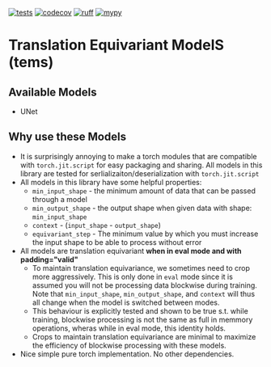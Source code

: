 [![tests](https://github.com/pattonw/tems/actions/workflows/tests.yaml/badge.svg)](https://github.com/pattonw/tems/actions/workflows/tests.yaml)
[![codecov](https://codecov.io/gh/pattonw/tems/branch/main/graph/badge.svg?token=YOUR_TOKEN)](https://codecov.io/gh/pattonw/tems)
[![ruff](https://github.com/pattonw/tems/actions/workflows/ruff.yaml/badge.svg)](https://github.com/pattonw/tems/actions/workflows/ruff.yaml)
[![mypy](https://github.com/pattonw/tems/actions/workflows/mypy.yaml/badge.svg)](https://github.com/pattonw/tems/actions/workflows/mypy.yaml)

# Translation Equivariant ModelS (tems)

## Available Models
- UNet

## Why use these Models
- It is surprisingly annoying to make a torch modules that are compatible with `torch.jit.script` for easy packaging and sharing. All models in this library are tested for serlializaiton/deserialization with `torch.jit.script`
- All models in this library have some helpful properties:
    - `min_input_shape` - the minimum amount of data that can be passed through a model
    - `min_output_shape` - the output shape when given data with shape: `min_input_shape`
    - `context` - (`input_shape` - `output_shape`)
    - `equivariant_step` - The minimum value by which you must increase the input shape to be able to process without error
- All models are translation equivariant **when in eval mode and with padding="valid"**
    - To maintain translation equivariance, we sometimes need to crop more aggressively. This is only done in `eval` mode since it is assumed you will not be processing data blockwise during training. Note that `min_input_shape`, `min_output_shape`, and `context` will thus all change when the model is switched between modes.
    - This behaviour is explicitly tested and shown to be true s.t. while training, blockwise processing is not the same as full in memmory operations, wheras while in eval mode, this identity holds.
    - Crops to maintain translation equivariance are minimal to maximize the efficiency of blockwise processing with these models.
- Nice simple pure torch implementation. No other dependencies.